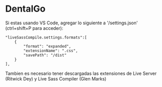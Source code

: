 # DentalGo

Si estas usando VS Code, agregar lo siguiente a '/settings.json' (ctrl+shift+P para acceder):

    "liveSassCompile.settings.formats":[
        {
            "format": "expanded",
            "extensionName": ".css",
            "savePath": "/dist"
        }
    ],

Tambien es necesario tener descargadas las extensiones de Live Server (Ritwick Dey) y Live Sass Compiler (Glen Marks)